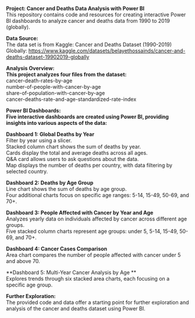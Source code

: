 **Project: Cancer and Deaths Data Analysis with Power BI**  
This repository contains code and resources for creating interactive Power BI dashboards to analyze cancer and deaths data from 1990 to 2019 (globally).  

**Data Source:**  
The data set is from Kaggle: Cancer and Deaths Dataset (1990-2019) Globally: https://www.kaggle.com/datasets/belayethossainds/cancer-and-deaths-dataset-19902019-globally  

**Analysis Overview:**  
**This project analyzes four files from the dataset:**  
cancer-death-rates-by-age  
number-of-people-with-cancer-by-age  
share-of-population-with-cancer-by-age  
cancer-deaths-rate-and-age-standardized-rate-index  

**Power BI Dashboards:  
Five interactive dashboards are created using Power BI, providing insights into various aspects of the data:**  

**Dashboard 1: Global Deaths by Year**  
Filter by year using a slicer.  
Stacked column chart shows the sum of deaths by year.  
Cards display the total and average deaths across all ages.  
Q&A card allows users to ask questions about the data.  
Map displays the number of deaths per country, with data filtering by selected country.  

**Dashboard 2: Deaths by Age Group**  
Line chart shows the sum of deaths by age group.  
Four additional charts focus on specific age ranges: 5-14, 15-49, 50-69, and 70+.  

**Dashboard 3: People Affected with Cancer by Year and Age**  
Analyzes yearly data on individuals affected by cancer across different age groups.  
Five stacked column charts represent age groups: under 5, 5-14, 15-49, 50-69, and 70+.  

**Dashboard 4: Cancer Cases Comparison**  
Area chart compares the number of people affected with cancer under 5 and above 70.  

**Dashboard 5: Multi-Year Cancer Analysis by Age **  
Explores trends through six stacked area charts, each focusing on a specific age group.  

**Further Exploration:**  
The provided code and data offer a starting point for further exploration and analysis of the cancer and deaths dataset using Power BI.  
